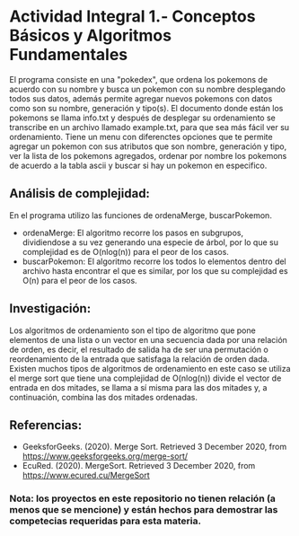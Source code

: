 # Actividad Integral 1.- Conceptos Básicos y Algoritmos Fundamentales

El programa consiste en una "pokedex", que ordena los pokemons de acuerdo con su nombre y busca un pokemon con su nombre desplegando todos sus datos, además permite agregar nuevos pokemons con datos como son su nombre, generación y tipo(s). El documento donde están los pokemons se llama info.txt y después de desplegar su ordenamiento se transcribe en un archivo llamado example.txt, para que sea más fácil ver su ordenamiento.
Tiene un menu con diferenctes opciones que te permite agregar un pokemon con sus atributos que son nombre, generación y tipo, ver la lista de los pokemons agregados, ordenar por nombre los pokemons de acuerdo a la tabla ascii y buscar si hay un pokemon en especifico.

## Análisis de complejidad: 
En el programa utilizo las funciones de ordenaMerge, buscarPokemon.
- ordenaMerge: El algoritmo recorre los pasos en subgrupos, dividiendose a su vez generando una especie de árbol, por lo que su complejidad es de O(nlog(n)) para el peor de los casos.
- buscarPokemon: El algoritmo recorre los todos lo elementos dentro del archivo hasta encontrar el que es similar, por los que su complejidad es O(n) para el peor de los casos.

## Investigación:
Los algoritmos de ordenamiento son el tipo de algoritmo que pone elementos de una lista o un vector en una secuencia dada por una relación de orden, es decir, el resultado de salida ha de ser una permutación o reordenamiento de la entrada que satisfaga la relación de orden dada. Existen muchos tipos de algoritmos de ordenamiento en este caso se utiliza el merge sort que tiene una complejidad de O(nlog(n)) divide el vector de entrada en dos mitades, se llama a sí misma para las dos mitades y, a continuación, combina las dos mitades ordenadas.

## Referencias: 
 - GeeksforGeeks. (2020). Merge Sort. Retrieved 3 December 2020, from https://www.geeksforgeeks.org/merge-sort/
 - EcuRed. (2020). MergeSort. Retrieved 3 December 2020, from https://www.ecured.cu/MergeSort
 
 ### Nota: los proyectos en este repositorio no tienen relación (a menos que se mencione) y están hechos para demostrar las competecias requeridas para esta materia.
 

